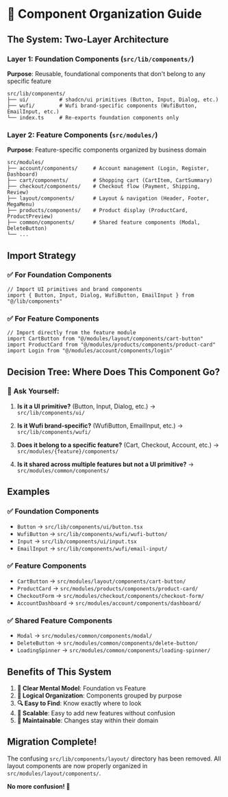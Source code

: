 # 🎯 Component Organization Guide

## **The System: Two-Layer Architecture**

### **Layer 1: Foundation Components** (`src/lib/components/`)
**Purpose**: Reusable, foundational components that don't belong to any specific feature

```
src/lib/components/
├── ui/          # shadcn/ui primitives (Button, Input, Dialog, etc.)
├── wufi/        # Wufi brand-specific components (WufiButton, EmailInput, etc.)
└── index.ts     # Re-exports foundation components only
```

### **Layer 2: Feature Components** (`src/modules/`)
**Purpose**: Feature-specific components organized by business domain

```
src/modules/
├── account/components/     # Account management (Login, Register, Dashboard)
├── cart/components/        # Shopping cart (CartItem, CartSummary)
├── checkout/components/    # Checkout flow (Payment, Shipping, Review)
├── layout/components/      # Layout & navigation (Header, Footer, MegaMenu)
├── products/components/    # Product display (ProductCard, ProductPreview)
├── common/components/      # Shared feature components (Modal, DeleteButton)
└── ...
```

## **Import Strategy**

### ✅ **For Foundation Components**
```tsx
// Import UI primitives and brand components
import { Button, Input, Dialog, WufiButton, EmailInput } from "@/lib/components"
```

### ✅ **For Feature Components**
```tsx
// Import directly from the feature module
import CartButton from "@/modules/layout/components/cart-button"
import ProductCard from "@/modules/products/components/product-card"
import Login from "@/modules/account/components/login"
```

## **Decision Tree: Where Does This Component Go?**

### 🤔 **Ask Yourself:**

1. **Is it a UI primitive?** (Button, Input, Dialog, etc.)
   → `src/lib/components/ui/`

2. **Is it Wufi brand-specific?** (WufiButton, EmailInput, etc.)
   → `src/lib/components/wufi/`

3. **Does it belong to a specific feature?** (Cart, Checkout, Account, etc.)
   → `src/modules/{feature}/components/`

4. **Is it shared across multiple features but not a UI primitive?**
   → `src/modules/common/components/`

## **Examples**

### ✅ **Foundation Components**
- `Button` → `src/lib/components/ui/button.tsx`
- `WufiButton` → `src/lib/components/wufi/wufi-button/`
- `Input` → `src/lib/components/ui/input.tsx`
- `EmailInput` → `src/lib/components/wufi/email-input/`

### ✅ **Feature Components**
- `CartButton` → `src/modules/layout/components/cart-button/`
- `ProductCard` → `src/modules/products/components/product-card/`
- `CheckoutForm` → `src/modules/checkout/components/checkout-form/`
- `AccountDashboard` → `src/modules/account/components/dashboard/`

### ✅ **Shared Feature Components**
- `Modal` → `src/modules/common/components/modal/`
- `DeleteButton` → `src/modules/common/components/delete-button/`
- `LoadingSpinner` → `src/modules/common/components/loading-spinner/`

## **Benefits of This System**

1. **🎯 Clear Mental Model**: Foundation vs Feature
2. **📁 Logical Organization**: Components grouped by purpose
3. **🔍 Easy to Find**: Know exactly where to look
4. **🚀 Scalable**: Easy to add new features without confusion
5. **🔄 Maintainable**: Changes stay within their domain

## **Migration Complete!**

The confusing `src/lib/components/layout/` directory has been removed. All layout components are now properly organized in `src/modules/layout/components/`.

**No more confusion! 🎉** 